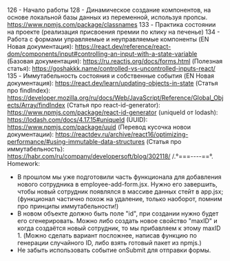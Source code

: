 126 - Начало работы
128 - Динамическое создание компонентов, на основе локальной базы данных из переменной, используя пропсы.
  https://www.npmjs.com/package/classnames
133 - Практика состоянии на проекте (реализация присвоения премии по клику на печенье)
134 - Работа с формами управляемые и неуправляемые компоненты
  (EN Новая документация): https://react.dev/reference/react-dom/components/input#controlling-an-input-with-a-state-variable
  (Базовая документация): https://ru.reactjs.org/docs/forms.html
  (Полезная статья): https://goshakkk.name/controlled-vs-uncontrolled-inputs-react/
135 - Иммутабельность состояния и собственные события
  (EN Новая документация): https://react.dev/learn/updating-objects-in-state
  (Статья про findIndex): https://developer.mozilla.org/ru/docs/Web/JavaScript/Reference/Global_Objects/Array/findIndex
  (Статья про react-id-generator): https://www.npmjs.com/package/react-id-generator
  (uniqueId от lodash): https://lodash.com/docs/4.17.15#uniqueId
  (UUID): https://www.npmjs.com/package/uuid
  (Перевод кусочка новои документации): https://reactdev.ru/archive/react16/optimizing-performance/#using-immutable-data-structures
  (Статья про иммутабельность): https://habr.com/ru/company/developersoft/blog/302118/
/.°===----==°.\
Homework:
- В прошлом мы уже подготовили часть функционала для добавления нового сотрудника в employee-add-form.jsx. Нужно его завершить, чтобы новый сотрудник появлялся в массиве данных стейт в app.jsx; (функционал частично похож на удаление, только наоборот, помним про принципы иммутабельности!)
- В новом объекте должно быть поле "id", при создании нужно будет его сгенерировать. Можно либо создать новое свойство "maxID" и когда создаётся новый сотрудник, то мы прибавляем к этому maxID 1. (Можно сделать вариант посложнее, написав функцию по генерации случайного ID, либо взять готовый пакет из npmjs.)
- Не забыть использовать событие onSubmit для отправки формы.